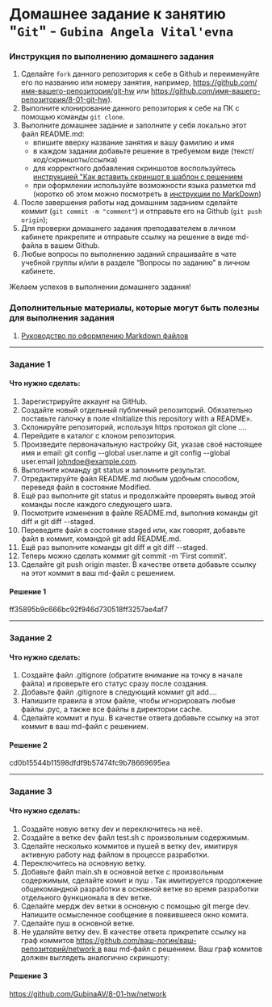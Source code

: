 # Домашнее задание к занятию "`Git`" - `Gubina Angela Vital'evna`


### Инструкция по выполнению домашнего задания

   1. Сделайте `fork` данного репозитория к себе в Github и переименуйте его по названию или номеру занятия, например, https://github.com/имя-вашего-репозитория/git-hw или  https://github.com/имя-вашего-репозитория/8-01-git-hw).
   2. Выполните клонирование данного репозитория к себе на ПК с помощью команды `git clone`.
   3. Выполните домашнее задание и заполните у себя локально этот файл README.md:
      - впишите вверху название занятия и вашу фамилию и имя
      - в каждом задании добавьте решение в требуемом виде (текст/код/скриншоты/ссылка)
      - для корректного добавления скриншотов воспользуйтесь [инструкцией "Как вставить скриншот в шаблон с решением](https://github.com/netology-code/sys-pattern-homework/blob/main/screen-instruction.md)
      - при оформлении используйте возможности языка разметки md (коротко об этом можно посмотреть в [инструкции  по MarkDown](https://github.com/netology-code/sys-pattern-homework/blob/main/md-instruction.md))
   4. После завершения работы над домашним заданием сделайте коммит (`git commit -m "comment"`) и отправьте его на Github (`git push origin`);
   5. Для проверки домашнего задания преподавателем в личном кабинете прикрепите и отправьте ссылку на решение в виде md-файла в вашем Github.
   6. Любые вопросы по выполнению заданий спрашивайте в чате учебной группы и/или в разделе “Вопросы по заданию” в личном кабинете.
   
Желаем успехов в выполнении домашнего задания!
   
### Дополнительные материалы, которые могут быть полезны для выполнения задания

1. [Руководство по оформлению Markdown файлов](https://gist.github.com/Jekins/2bf2d0638163f1294637#Code)

---

### Задание 1

#### Что нужно сделать:
1.	Зарегистрируйте аккаунт на GitHub.
2.	Создайте новый отдельный публичный репозиторий. Обязательно поставьте галочку в поле «Initialize this repository with a README».
3.	Склонируйте репозиторий, используя https протокол git clone ....
4.	Перейдите в каталог с клоном репозитория.
5.	Произведите первоначальную настройку Git, указав своё настоящее имя и email: git config --global user.name и git config --global user.email johndoe@example.com.
6.	Выполните команду git status и запомните результат.
7.	Отредактируйте файл README.md любым удобным способом, переведя файл в состояние Modified.
8.	Ещё раз выполните git status и продолжайте проверять вывод этой команды после каждого следующего шага.
9.	Посмотрите изменения в файле README.md, выполнив команды git diff и git diff --staged.
10.	Переведите файл в состояние staged или, как говорят, добавьте файл в коммит, командой git add README.md.
11.	Ещё раз выполните команды git diff и git diff --staged.
12.	Теперь можно сделать коммит git commit -m 'First commit'.
13.	Сделайте git push origin master.
В качестве ответа добавьте ссылку на этот коммит в ваш md-файл с решением.

#### Решение 1
ff35895b9c666bc92f946d730518ff3257ae4af7

---

### Задание 2
#### Что нужно сделать:
1.	Создайте файл .gitignore (обратите внимание на точку в начале файла) и проверьте его статус сразу после создания.
2.	Добавьте файл .gitignore в следующий коммит git add....
3.	Напишите правила в этом файле, чтобы игнорировать любые файлы .pyc, а также все файлы в директории cache.
4.	Сделайте коммит и пуш.
В качестве ответа добавьте ссылку на этот коммит в ваш md-файл с решением.

#### Решение 2
cd0b15544b11598dfdf9b57474fc9b78669695ea

---

### Задание 3
#### Что нужно сделать:

1.	Создайте новую ветку dev и переключитесь на неё.
2.	Создайте в ветке dev файл test.sh с произвольным содержимым.
3.	Сделайте несколько коммитов и пушей в ветку dev, имитируя активную работу над файлом в процессе разработки.
4.	Переключитесь на основную ветку.
5.	Добавьте файл main.sh в основной ветке с произвольным содержимым, сделайте комит и пуш . Так имитируется продолжение общекомандной разработки в основной ветке во время разработки отдельного функционала в dev ветке.
6.	Сделайте мердж dev ветки в основную с помощью git merge dev. Напишите осмысленное сообщение в появившееся окно комита.
7.	Сделайте пуш в основной ветке.
8.	Не удаляйте ветку dev.
В качестве ответа прикрепите ссылку на граф коммитов https://github.com/ваш-логин/ваш-репозиторий/network в ваш md-файл с решением.
Ваш граф комитов должен выглядеть аналогично скриншоту:

#### Решение 3
https://github.com/GubinaAV/8-01-hw/network